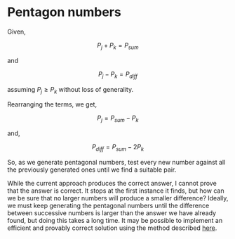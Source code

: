 # Pentagon numbers
Given,

$$
P_j + P_k = P_{sum}
$$

and

$$
P_j - P_k = P_{diff}
$$

assuming $P_j \ge P_k$ without loss of generality.

Rearranging the terms, we get,

$$
P_j = P_{sum} - P_k
$$

and,

$$
P_{diff} = P_{sum} - 2P_k
$$

So, as we generate pentagonal numbers, test every new number against all the previously generated ones until we find a suitable pair.

While the current approach produces the correct answer, I cannot prove that the answer is correct. It stops at the first instance it finds, but how can we be sure that no larger numbers will produce a smaller difference? Ideally, we must keep generating the pentagonal numbers until the difference between successive numbers is larger than the answer we have already found, but doing this takes a long time. It may be possible to implement an efficient and provably correct solution using the method described [here](https://projecteuler.net/thread=44;page=4#22003).
